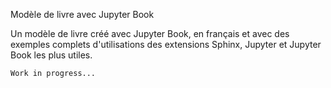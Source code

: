 Modèle de livre avec Jupyter Book

Un modèle de livre créé avec Jupyter Book, en français et avec des exemples complets d'utilisations des extensions Sphinx, Jupyter et Jupyter Book les plus utiles.

```{warning}
Work in progress...
```